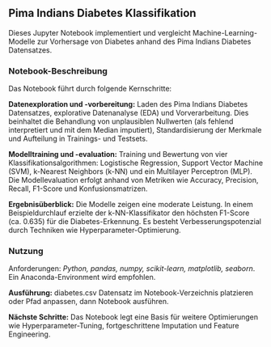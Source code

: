 ## Pima Indians Diabetes Klassifikation
Dieses Jupyter Notebook implementiert und vergleicht Machine-Learning-Modelle zur Vorhersage von Diabetes anhand des Pima Indians Diabetes Datensatzes.

### Notebook-Beschreibung
Das Notebook führt durch folgende Kernschritte:

**Datenexploration und -vorbereitung:** Laden des Pima Indians Diabetes Datensatzes, explorative Datenanalyse (EDA) und Vorverarbeitung. Dies beinhaltet die Behandlung von unplausiblen Nullwerten (als fehlend interpretiert und mit dem Median imputiert), Standardisierung der Merkmale und Aufteilung in Trainings- und Testsets.

**Modelltraining und -evaluation:** Training und Bewertung von vier Klassifikationsalgorithmen: Logistische Regression, Support Vector Machine (SVM), k-Nearest Neighbors (k-NN) und ein Multilayer Perceptron (MLP). Die Modellevaluation erfolgt anhand von Metriken wie Accuracy, Precision, Recall, F1-Score und Konfusionsmatrizen.

**Ergebnisüberblick:** Die Modelle zeigen eine moderate Leistung. In einem Beispieldurchlauf erzielte der k-NN-Klassifikator den höchsten F1-Score (ca. 0.635) für die Diabetes-Erkennung. Es besteht Verbesserungspotenzial durch Techniken wie Hyperparameter-Optimierung.

### Nutzung
Anforderungen: *Python, pandas, numpy, scikit-learn, matplotlib, seaborn*. Ein Anaconda-Environment wird empfohlen.

**Ausführung:** diabetes.csv Datensatz im Notebook-Verzeichnis platzieren oder Pfad anpassen, dann Notebook ausführen.

**Nächste Schritte:** Das Notebook legt eine Basis für weitere Optimierungen wie Hyperparameter-Tuning, fortgeschrittene Imputation und Feature Engineering.
